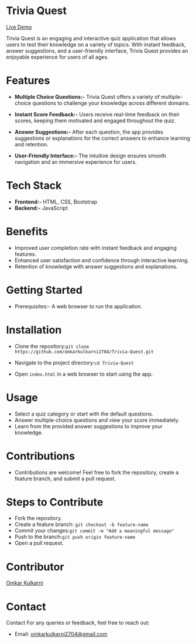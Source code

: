 # Trivia Quest

[Live Demo](https://drive.google.com/file/d/1JxZlXU5IhLZ_p6IDLGmmdKRYc9puSnMO/view?usp=drive_link)

Trivia Quest is an engaging and interactive quiz application that allows users to test their knowledge on a variety of topics. With instant feedback, answer suggestions, and a user-friendly interface, Trivia Quest provides an enjoyable experience for users of all ages.

# Features

* **Multiple Choice Questions:-** Trivia Quest offers a variety of multiple-choice questions to challenge your knowledge across different domains.

* **Instant Score Feedback:-** Users receive real-time feedback on their scores, keeping them motivated and engaged throughout the quiz.

* **Answer Suggestions:-** After each question, the app provides suggestions or explanations for the correct answers to enhance learning and retention.

* **User-Friendly Interface:-** The intuitive design ensures smooth navigation and an immersive experience for users.

# Tech Stack
* **Frontend:-** HTML, CSS, Bootstrap
* **Backend:-** JavaScript

# Benefits
* Improved user completion rate with instant feedback and engaging features.
* Enhanced user satisfaction and confidence through interactive learning.
* Retention of knowledge with answer suggestions and explanations.

# Getting Started
* Prerequisites:- A web browser to run the application.


# Installation

* Clone the repository:```git clone https://github.com/omkarkulkarni2704/Trivia-Quest.git``` 

* Navigate to the project directory:```cd Trivia-Quest```

* Open ```index.html``` in a web browser to start using the app.


# Usage
* Select a quiz category or start with the default questions.
* Answer multiple-choice questions and view your score immediately.
* Learn from the provided answer suggestions to improve your knowledge.


# Contributions
* Contributions are welcome! Feel free to fork the repository, create a feature branch, and submit a pull request.

# Steps to Contribute
* Fork the repository.
* Create a feature branch: ```git checkout -b feature-name```
* Commit your changes:```git commit -m "Add a meaningful message"```  
* Push to the branch:```git push origin feature-name```
* Open a pull request.

# Contributor
[Omkar Kulkarni](https://github.com/omkarkulkarni2704)

# Contact
Contact
For any queries or feedback, feel free to reach out:

* Email: omkarkulkarni2704@gmail.com

